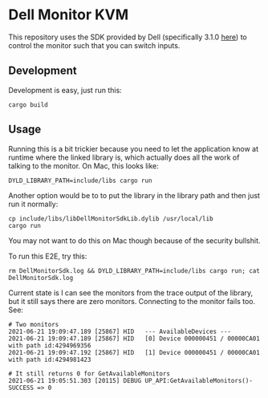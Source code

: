 # Dell Monitor KVM

This repository uses the SDK provided by Dell (specifically 3.1.0 [here](https://www.dell.com/support/home/en-us/drivers/driversdetails?driverid=ktgyn)) to control the monitor such that you can switch inputs.

## Development
Development is easy, just run this:

```
cargo build
```

## Usage
Running this is a bit trickier because you need to let the application know at runtime where the linked library is, which actually does all the work of talking to the monitor. On Mac, this looks like:

```
DYLD_LIBRARY_PATH=include/libs cargo run
```

Another option would be to to put the library in the library path and then just run it normally:

```
cp include/libs/libDellMonitorSdkLib.dylib /usr/local/lib
cargo run
```

You may not want to do this on Mac though because of the security bullshit.

To run this E2E, try this:
```
rm DellMonitorSdk.log && DYLD_LIBRARY_PATH=include/libs cargo run; cat DellMonitorSdk.log
```

Current state is I can see the monitors from the trace output of the library, but it still says there are zero monitors. Connecting to the monitor fails too. See:

```
# Two monitors
2021-06-21 19:09:47.189 [25867] HID   --- AvailableDevices ---
2021-06-21 19:09:47.189 [25867] HID   [0] Device 000000451 / 00000CA01 with path id:4294969356
2021-06-21 19:09:47.192 [25867] HID   [1] Device 000000451 / 00000CA01 with path id:4294981423

# It still returns 0 for GetAvailableMonitors
2021-06-21 19:05:51.303 [20115] DEBUG UP_API:GetAvailableMonitors()-SUCCESS => 0
```

